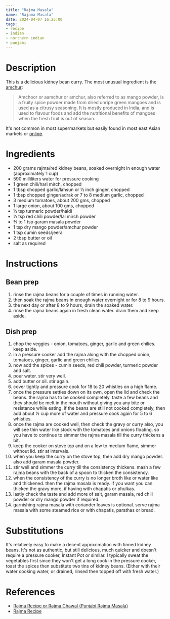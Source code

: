 ```yaml
---
title: "Rajma Masala"
name: "Rajama Masala"
date: 2024-04-07 16:25:00
tags:
- recipe 
- indian
- northern indian
- punjabi
---
```


# Description
This is a delicious kidney bean curry. The most unusual ingredient is the [amchur](https://en.wikipedia.org/wiki/Amchoor):
> Amchoor or aamchur or amchur, also referred to as mango powder, is a fruity spice powder made from dried unripe green mangoes and is used as a citrusy seasoning. It is mostly produced in India, and is used to flavour foods and add the nutritional benefits of mangoes when the fresh fruit is out of season.

It's not common in most supermarkets but easily found in most east Asian markets or [online](https://thespiceshop.co.uk/products/amchoor-powder-mango-powder).

# Ingredients
- 200 grams rajma/red kidney beans, soaked overnight in enough water (approximately 1 cup)
- 590 milliliters water for pressure cooking
- 1 green chili/hari mirch, chopped
- 1 tbsp chopped garlic/lahsun or ½ inch ginger, chopped
- 1 tbsp chopped ginger/adrak or 7 to 8 medium garlic, chopped
- 3 medium tomatoes, about 200 gms, chopped
- 1 large onion, about 100 gms, chopped
- ½ tsp turmeric powder/haldi
- ½ tsp red chili powder/lal mirch powder
- ¾ to 1 tsp garam masala powder
- 1 tsp dry mango powder/amchur powder
- 1 tsp cumin seeds/jeera
- 2 tbsp butter or oil
- salt as required

# Instructions

## Bean prep
1. rinse the rajma beans for a couple of times in running water.
1. then soak the rajma beans in enough water overnight or for 8 to 9 hours.
1. the next day or after 8 to 9 hours, drain the soaked water.
1. rinse the rajma beans again in fresh clean water. drain them and keep aside.

## Dish prep
1. chop the veggies - onion, tomatoes, ginger, garlic and green chilies. keep aside.
1. in a pressure cooker add the rajma along with the chopped onion, tomatoes, ginger, garlic and green chilies
1. now add the spices - cumin seeds, red chili powder, turmeric powder and salt.
1. pour water. stir very well.
1. add butter or oil. stir again.
1. cover tightly and pressure cook for 18 to 20 whistles on a high flame.
1. once the pressure settles down on its own, open the lid and check the beans. the rajma has to be cooked completely. taste a few beans and they should be melt in the mouth without giving you any bite or resistance while eating. if the beans are still not cooked completely, then add about ½ cup more of water and pressure cook again for 5 to 6 whistles.
1. once the rajma are cooked well, then check the gravy or curry also, you will see thin water like stock with the tomatoes and onions floating. so you have to continue to simmer the rajma masala till the curry thickens a bit.
1. keep the cooker on stove top and on a low to medium flame, simmer without lid. stir at intervals.
1. when you keep the curry on the stove top, then add dry mango powder. also add garam masala powder.
1. stir well and simmer the curry till the consistency thickens. mash a few rajma beans with the back of a spoon to thicken the consistency.
1. when the consistency of the curry is no longer broth like or water like and thickened. then the rajma masala is ready. if you want you can thicken the gravy more, if having with chapatis or phulkas.
1. lastly check the taste and add more of salt, garam masala, red chili powder or dry mango powder if required.
1. garnishing rajma masala with coriander leaves is optional. serve rajma masala with some steamed rice or with chapatis, parathas or bread.

# Substitutions
It's relatively easy to make a decent approximation with tinned kidney beans. It's not as authentic, but still delicious, much quicker and doesn't require a pressure cooker, Instant Pot or similar. I typically sweat the vegetables first since they won't get a long cook in the pressure cooker, toast the spices then substitute two tins of kidney beans. (Either with their water cooking water, or drained, rinsed then topped off with fresh water.) 

# References
- [Rajma Recipe or Rajma Chawal (Punjabi Rajma Masala)](https://www.vegrecipesofindia.com/rajma-masala-recipe-restaurant-style/)
- [Rajma Recipe](https://greatcurryrecipes.net/2022/11/29/rajma-recipe/)
